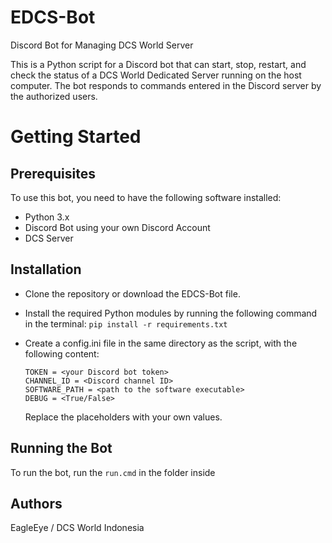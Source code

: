 # EDCS-Bot
Discord Bot for Managing DCS World Server

This is a Python script for a Discord bot that can start, stop, restart, and check the status of a DCS World Dedicated Server running on the host computer. The bot responds to commands entered in the Discord server by the authorized users.

# Getting Started
## Prerequisites
To use this bot, you need to have the following software installed:

* Python 3.x
* Discord Bot using your own Discord Account
* DCS Server

## Installation
* Clone the repository or download the EDCS-Bot file.

* Install the required Python modules by running the following command in the terminal: `pip install -r requirements.txt`

* Create a config.ini file in the same directory as the script, with the following content:
    ```[BOT]
    TOKEN = <your Discord bot token>
    CHANNEL_ID = <Discord channel ID>
    SOFTWARE_PATH = <path to the software executable>
    DEBUG = <True/False>
    ```
    Replace the placeholders with your own values.

## Running the Bot
To run the bot, run the `run.cmd` in the folder inside


## Authors

EagleEye / DCS World Indonesia

